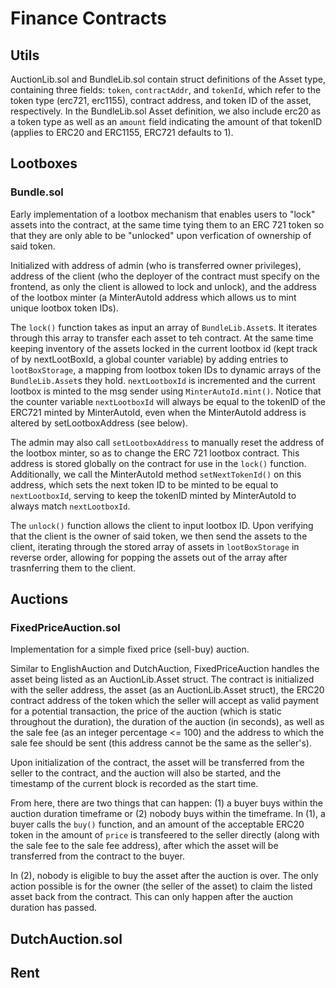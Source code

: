 # Finance Contracts

## Utils

AuctionLib.sol and BundleLib.sol contain struct definitions of the Asset type, containing three fields: `token`, `contractAddr`, and `tokenId`, which refer to the token type (erc721, erc1155), contract address, and token ID of the asset, respectively. In the BundleLib.sol Asset definition, we also include erc20 as a token type as well as an `amount` field indicating the amount of that tokenID (applies to ERC20 and ERC1155, ERC721 defaults to 1).

## Lootboxes

### Bundle.sol

Early implementation of a lootbox mechanism that enables users to "lock" assets into the contract, at the same time tying them to an ERC 721 token so that they are only able to be "unlocked" upon verfication of ownership of said token.

Initialized with address of admin (who is transferred owner privileges), address of the client (who the deployer of the contract must specify on the frontend, as only the client is allowed to lock and unlock), and the address of the lootbox minter (a MinterAutoId address which allows us to mint unique lootbox token IDs).

The `lock()` function takes as input an array of `BundleLib.Asset`s. It iterates through this array to transfer each asset to teh contract. At the same time keeping inventory of the assets locked in the current lootbox id (kept track of by nextLootBoxId, a global counter variable) by adding entries to `lootBoxStorage`, a mapping from lootbox token IDs to dynamic arrays of the `BundleLib.Asset`s they hold. `nextLootboxId` is incremented and the current lootbox is minted to the msg sender using `MinterAutoId.mint()`. Notice that the counter variable `nextLootboxId` will always be equal to the tokenID of the ERC721 minted by MinterAutoId, even when the MinterAutoId address is altered by setLootboxAddress (see below).

The admin may also call `setLootboxAddress` to manually reset the address of the lootbox minter, so as to change the ERC 721 lootbox contract. This address is stored globally on the contract for use in the `lock()` function. Additionally, we call the MinterAutoId method `setNextTokenId()` on this address, which sets the next token ID to be minted to be equal to `nextLootboxId`, serving to keep the tokenID minted by MinterAutoId to always match `nextLootboxId`.

The `unlock()` function allows the client to input lootbox ID. Upon verifying that the client is the owner of said token, we then send the assets to the client, iterating through the stored array of assets in `lootBoxStorage` in reverse order, allowing for popping the assets out of the array after trasnferring them to the client.

## Auctions

### FixedPriceAuction.sol

Implementation for a simple fixed price (sell-buy) auction.

Similar to EnglishAuction and DutchAuction, FixedPriceAuction handles the asset being listed as an AuctionLib.Asset struct. The contract is initialized with the seller address, the asset (as an AuctionLib.Asset struct), the ERC20 contract address of the token which the seller will accept as valid payment for a potential transaction, the price of the auction (which is static throughout the duration), the duration of the auction (in seconds), as well as the sale fee (as an integer percentage <= 100) and the address to which the sale fee should be sent (this address cannot be the same as the seller's).

Upon initialization of the contract, the asset will be transferred from the seller to the contract, and the auction will also be started, and the timestamp of the current block is recorded as the start time.

From here, there are two things that can happen: (1) a buyer buys within the auction duration timeframe or (2) nobody buys within the timeframe. In (1), a buyer calls the `buy()` function, and an amount of the acceptable ERC20 token in the amount of `price` is transfeered to the seller directly (along with the sale fee to the sale fee address), after which the asset will be transferred from the contract to the buyer.

In (2), nobody is eligible to buy the asset after the auction is over. The only action possible is for the owner (the seller of the asset) to claim the listed asset back from the contract. This can only happen after the auction duration has passed.

## DutchAuction.sol

## Rent
